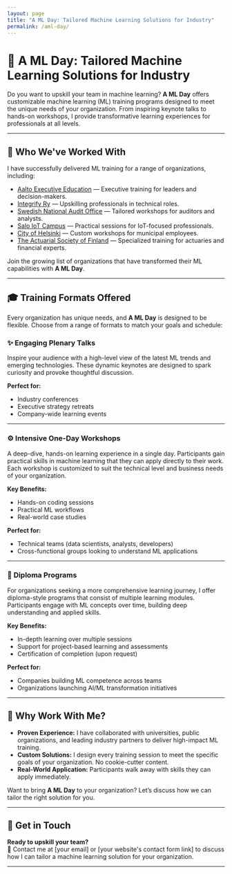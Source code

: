 ```yaml
---
layout: page
title: "A ML Day: Tailored Machine Learning Solutions for Industry"
permalink: /aml-day/
---
```


# 🧠 **A ML Day: Tailored Machine Learning Solutions for Industry**

Do you want to upskill your team in machine learning? **A ML Day** offers 
customizable machine learning (ML) training programs designed to meet the 
unique needs of your organization. From inspiring keynote talks to hands-on 
workshops, I provide transformative learning experiences for professionals 
at all levels.

---

## 💼 **Who We've Worked With**

I have successfully delivered ML training for a range of organizations, including:  
- [Aalto Executive Education](https://www.aaltoee.fi/en) — Executive training for leaders and decision-makers.  
- [Integrify Ry](https://www.integrify.io/) — Upskilling professionals in technical roles.  
- [Swedish National Audit Office](https://www.riksrevisionen.se/en.html) — Tailored workshops for auditors and analysts.  
- [Salo IoT Campus](https://www.saloiotcampus.fi/en) — Practical sessions for IoT-focused professionals.  
- [City of Helsinki](https://www.hel.fi/en) — Custom workshops for municipal employees.  
- [The Actuarial Society of Finland](https://www.actuary.fi/in-english) — Specialized training for actuaries and financial experts.  

Join the growing list of organizations that have transformed their ML capabilities with **A ML Day**.  

---

## 🎓 **Training Formats Offered**

Every organization has unique needs, and **A ML Day** is designed to be flexible. Choose from 
a range of formats to match your goals and schedule:

### ✨ **Engaging Plenary Talks**  
Inspire your audience with a high-level view of the latest ML trends and emerging 
technologies. These dynamic keynotes are designed to spark curiosity and provoke 
thoughtful discussion.

**Perfect for:**  
- Industry conferences  
- Executive strategy retreats  
- Company-wide learning events  

---

### ⚙️ **Intensive One-Day Workshops**  
A deep-dive, hands-on learning experience in a single day. Participants gain practical
skills in machine learning that they can apply directly to their work. Each workshop 
is customized to suit the technical level and business needs of your organization.

**Key Benefits:**  
- Hands-on coding sessions  
- Practical ML workflows  
- Real-world case studies  

**Perfect for:**  
- Technical teams (data scientists, analysts, developers)  
- Cross-functional groups looking to understand ML applications  

---

### 📜 **Diploma Programs**  
For organizations seeking a more comprehensive learning journey, I offer diploma-style 
programs that consist of multiple learning modules. Participants engage with ML concepts 
over time, building deep understanding and applied skills.

**Key Benefits:**  
- In-depth learning over multiple sessions  
- Support for project-based learning and assessments  
- Certification of completion (upon request)  

**Perfect for:**  
- Companies building ML competence across teams  
- Organizations launching AI/ML transformation initiatives  

---

## 🚀 **Why Work With Me?**

- **Proven Experience:** I have collaborated with universities, public organizations, and leading industry partners to deliver high-impact ML training.  
- **Custom Solutions:** I design every training session to meet the specific goals of your organization. No cookie-cutter content.  
- **Real-World Application:** Participants walk away with skills they can apply immediately.  

Want to bring **A ML Day** to your organization? Let’s discuss how we can tailor the right solution for you.  

---

## 📅 **Get in Touch**

**Ready to upskill your team?**  
📧 Contact me at [your email] or [your website's contact form link] to discuss how I can tailor a machine learning solution for your organization.  

---